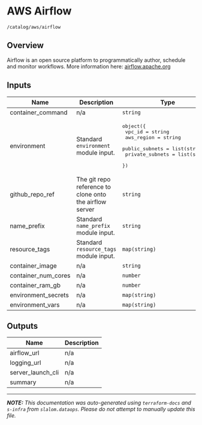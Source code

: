 
# AWS Airflow

`/catalog/aws/airflow`

## Overview


Airflow is an open source platform to programmatically author, schedule and monitor workflows. More information here: [airflow.apache.org](https://airflow.apache.org/)

## Inputs

| Name | Description | Type | Default | Required |
|------|-------------|------|---------|:-----:|
| container\_command | n/a | `string` | n/a | yes |
| environment | Standard `environment` module input. | <pre>object({<br>    vpc_id          = string<br>    aws_region      = string<br>    public_subnets  = list(string)<br>    private_subnets = list(string)<br>  })</pre> | n/a | yes |
| github\_repo\_ref | The git repo reference to clone onto the airflow server | `string` | n/a | yes |
| name\_prefix | Standard `name_prefix` module input. | `string` | n/a | yes |
| resource\_tags | Standard `resource_tags` module input. | `map(string)` | n/a | yes |
| container\_image | n/a | `string` | `"airflow"` | no |
| container\_num\_cores | n/a | `number` | `2` | no |
| container\_ram\_gb | n/a | `number` | `4` | no |
| environment\_secrets | n/a | `map(string)` | `{}` | no |
| environment\_vars | n/a | `map(string)` | `{}` | no |

## Outputs

| Name | Description |
|------|-------------|
| airflow\_url | n/a |
| logging\_url | n/a |
| server\_launch\_cli | n/a |
| summary | n/a |

---------------------

_**NOTE:** This documentation was auto-generated using
`terraform-docs` and `s-infra` from `slalom.dataops`.
Please do not attempt to manually update this file._
